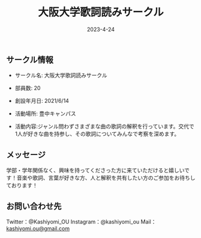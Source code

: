 ﻿---
title: '大阪大学歌詞読みサークル'
excerpt: ''
date: '2023-4-24'


ogImage:
  url: '/assets/009/icon.png'
tags:
  - 'サークル'
  
---

## サークル情報
- サークル名: 大阪大学歌詞読みサークル
- 部員数: 20
- 創設年月日: 2021/6/14
- 活動場所: 豊中キャンパス

- 活動内容:ジャンル問わずさまざまな曲の歌詞の解釈を行っています。交代で1人が好きな曲を持参し、その歌詞についてみんなで考察を深めます。

## メッセージ
学部・学年関係なく、興味を持ってくださった方に来ていただけると嬉しいです！音楽や歌詞、言葉が好きな方、人と解釈を共有したい方のご参加をお待ちしております！

## お問い合わせ先
Twitter：@Kashiyomi_OU
Instagram：@kashiyomi_ou
Mail：kashiyomi.ou@gmail.com


